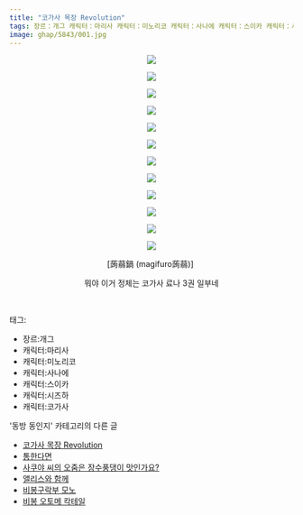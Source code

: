 ```yaml
---
title: "코가사 목장 Revolution"
tags: 장르：개그 캐릭터：마리사 캐릭터：미노리코 캐릭터：사나에 캐릭터：스이카 캐릭터：시즈하 캐릭터：코가사 蒟蒻鍋 magifuro蒟蒻 동방_동인지
image: ghap/5843/001.jpg
---
```

<div class="article">
<p style="text-align: center; clear: none; float: none;"><img src="{{ site.nasurl }}/ghap/5843/001.jpg"/></p>
<p style="text-align: center; clear: none; float: none;"><img src="{{ site.nasurl }}/ghap/5843/002.jpg"/></p>
<p style="text-align: center; clear: none; float: none;"><img src="{{ site.nasurl }}/ghap/5843/003.jpg"/></p>
<p style="text-align: center; clear: none; float: none;"><img src="{{ site.nasurl }}/ghap/5843/004.jpg"/></p>
<p style="text-align: center; clear: none; float: none;"><img src="{{ site.nasurl }}/ghap/5843/005.jpg"/></p>
<p style="text-align: center; clear: none; float: none;"><img src="{{ site.nasurl }}/ghap/5843/006.jpg"/></p>
<p style="text-align: center; clear: none; float: none;"><img src="{{ site.nasurl }}/ghap/5843/007.jpg"/></p>
<p style="text-align: center; clear: none; float: none;"><img src="{{ site.nasurl }}/ghap/5843/008.jpg"/></p>
<p style="text-align: center; clear: none; float: none;"><img src="{{ site.nasurl }}/ghap/5843/009.jpg"/></p>
<p style="text-align: center; clear: none; float: none;"><img src="{{ site.nasurl }}/ghap/5843/010.jpg"/></p>
<p style="text-align: center; clear: none; float: none;"><img src="{{ site.nasurl }}/ghap/5843/011.jpg"/></p>
<p style="text-align: center; clear: none; float: none;"><img src="{{ site.nasurl }}/ghap/5843/012.jpg"/></p>
<p style="text-align: center; clear: none; float: none;">[蒟蒻鍋 (magifuro蒟蒻)] </p>
<p style="text-align: center; clear: none; float: none;">뭐야 이거 정체는 코가사 료나 3권 일부네</p>
<p><br/></p>
</div><div class="tagTrail">
<p>태그: </p>
<ul>
<li>장르:개그</li>
<li>캐릭터:마리사</li>
<li>캐릭터:미노리코</li>
<li>캐릭터:사나에</li>
<li>캐릭터:스이카</li>
<li>캐릭터:시즈하</li>
<li>캐릭터:코가사</li>
</ul>
</div><div class="another">
<p>'동방 동인지' 카테고리의 다른 글</p>
<ul>
<li><a href="/2019-02-17-ghap_5843">코가사 목장 Revolution</a></li>
<li><a href="/2019-02-15-ghap_5840">통한다면</a></li>
<li><a href="/2019-02-11-ghap_5789">사쿠야 씨의 오줌은 장수풍댕이 맛인가요?</a></li>
<li><a href="/2019-02-07-ghap_5772">앨리스와 함께</a></li>
<li><a href="/2019-02-05-ghap_5737">비봉구락부 모노</a></li>
<li><a href="/2019-02-05-ghap_5736">비봉 오토메 칵테일</a></li>
</ul>
</div>